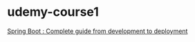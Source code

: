 # udemy-course1
[Spring Boot : Complete guide from development to deployment](https://www.udemy.com/spring-boot-complete-guide-from-development-to-deployment/)


